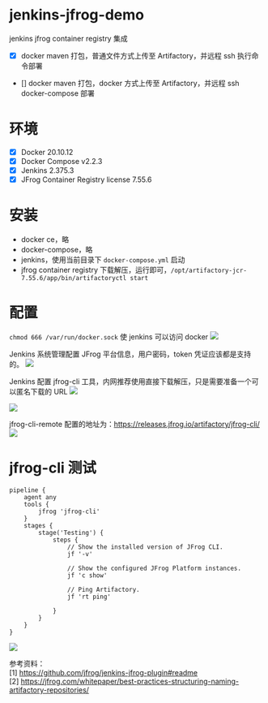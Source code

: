 # jenkins-jfrog-demo
jenkins jfrog container registry 集成
- [x] docker maven 打包，普通文件方式上传至 Artifactory，并远程 ssh 执行命令部署
- [] docker maven 打包，docker 方式上传至 Artifactory，并远程 ssh docker-compose 部署

# 环境
- [x] Docker 20.10.12
- [x] Docker Compose v2.2.3
- [x] Jenkins 2.375.3
- [x] JFrog Container Registry license 7.55.6

# 安装
- docker ce，略
- docker-compose，略
- jenkins，使用当前目录下 `docker-compose.yml` 启动
- jfrog container registry 下载解压，运行即可，`/opt/artifactory-jcr-7.55.6/app/bin/artifactoryctl start`

# 配置
`chmod 666 /var/run/docker.sock` 使 jenkins 可以访问 docker
![](images/2023-03-10-11-19-00.png)

Jenkins 系统管理配置 JFrog 平台信息，用户密码，token 凭证应该都是支持的。
![](images/2023-03-10-10-28-53.png)

Jenkins 配置 jfrog-cli 工具，内网推荐使用直接下载解压，只是需要准备一个可以匿名下载的 URL
![](images/2023-03-10-10-31-59.png)

![](images/2023-03-10-10-34-00.png)

jfrog-cli-remote 配置的地址为：https://releases.jfrog.io/artifactory/jfrog-cli/
![](images/2023-03-10-10-36-46.png)

# jfrog-cli 测试
```Jenkinsfile
pipeline {
    agent any
    tools {
        jfrog 'jfrog-cli'
    }
    stages {
        stage('Testing') {
            steps {
                // Show the installed version of JFrog CLI.
                jf '-v'

                // Show the configured JFrog Platform instances.
                jf 'c show'

                // Ping Artifactory.
                jf 'rt ping'

            }
        }
    }
}
```
![](images/2023-03-10-10-39-06.png)

参考资料：    
[1] https://github.com/jfrog/jenkins-jfrog-plugin#readme    
[2] https://jfrog.com/whitepaper/best-practices-structuring-naming-artifactory-repositories/
